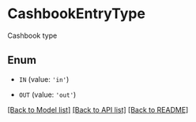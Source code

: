 # CashbookEntryType

Cashbook type

## Enum

* `IN` (value: `'in'`)

* `OUT` (value: `'out'`)

[[Back to Model list]](../README.md#documentation-for-models) [[Back to API list]](../README.md#documentation-for-api-endpoints) [[Back to README]](../README.md)


